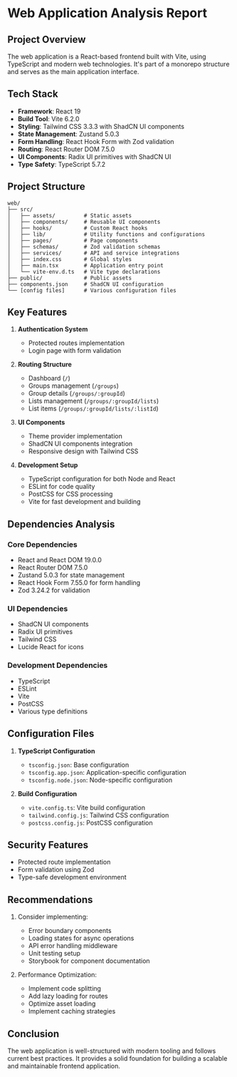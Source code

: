 # Web Application Analysis Report

## Project Overview
The web application is a React-based frontend built with Vite, using TypeScript and modern web technologies. It's part of a monorepo structure and serves as the main application interface.

## Tech Stack
- **Framework**: React 19
- **Build Tool**: Vite 6.2.0
- **Styling**: Tailwind CSS 3.3.3 with ShadCN UI components
- **State Management**: Zustand 5.0.3
- **Form Handling**: React Hook Form with Zod validation
- **Routing**: React Router DOM 7.5.0
- **UI Components**: Radix UI primitives with ShadCN UI
- **Type Safety**: TypeScript 5.7.2

## Project Structure
```
web/
├── src/
│   ├── assets/         # Static assets
│   ├── components/     # Reusable UI components
│   ├── hooks/          # Custom React hooks
│   ├── lib/            # Utility functions and configurations
│   ├── pages/          # Page components
│   ├── schemas/        # Zod validation schemas
│   ├── services/       # API and service integrations
│   ├── index.css       # Global styles
│   ├── main.tsx        # Application entry point
│   └── vite-env.d.ts   # Vite type declarations
├── public/             # Public assets
├── components.json     # ShadCN UI configuration
└── [config files]      # Various configuration files
```

## Key Features
1. **Authentication System**
   - Protected routes implementation
   - Login page with form validation

2. **Routing Structure**
   - Dashboard (`/`)
   - Groups management (`/groups`)
   - Group details (`/groups/:groupId`)
   - Lists management (`/groups/:groupId/lists`)
   - List items (`/groups/:groupId/lists/:listId`)

3. **UI Components**
   - Theme provider implementation
   - ShadCN UI components integration
   - Responsive design with Tailwind CSS

4. **Development Setup**
   - TypeScript configuration for both Node and React
   - ESLint for code quality
   - PostCSS for CSS processing
   - Vite for fast development and building

## Dependencies Analysis
### Core Dependencies
- React and React DOM 19.0.0
- React Router DOM 7.5.0
- Zustand 5.0.3 for state management
- React Hook Form 7.55.0 for form handling
- Zod 3.24.2 for validation

### UI Dependencies
- ShadCN UI components
- Radix UI primitives
- Tailwind CSS
- Lucide React for icons

### Development Dependencies
- TypeScript
- ESLint
- Vite
- PostCSS
- Various type definitions

## Configuration Files
1. **TypeScript Configuration**
   - `tsconfig.json`: Base configuration
   - `tsconfig.app.json`: Application-specific configuration
   - `tsconfig.node.json`: Node-specific configuration

2. **Build Configuration**
   - `vite.config.ts`: Vite build configuration
   - `tailwind.config.js`: Tailwind CSS configuration
   - `postcss.config.js`: PostCSS configuration

## Security Features
- Protected route implementation
- Form validation using Zod
- Type-safe development environment

## Recommendations
1. Consider implementing:
   - Error boundary components
   - Loading states for async operations
   - API error handling middleware
   - Unit testing setup
   - Storybook for component documentation

2. Performance Optimization:
   - Implement code splitting
   - Add lazy loading for routes
   - Optimize asset loading
   - Implement caching strategies

## Conclusion
The web application is well-structured with modern tooling and follows current best practices. It provides a solid foundation for building a scalable and maintainable frontend application.